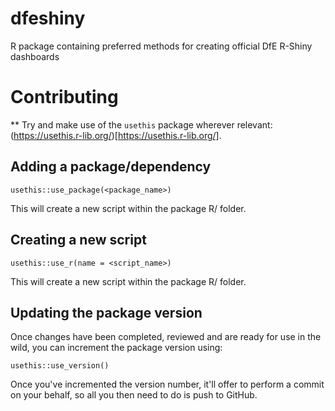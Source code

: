 # dfeshiny
R package containing preferred methods for creating official DfE R-Shiny dashboards 

# Contributing

** Try and make use of the `usethis` package wherever relevant: (https://usethis.r-lib.org/)[https://usethis.r-lib.org/].


## Adding a package/dependency

`usethis::use_package(<package_name>)`

This will create a new script within the package R/ folder.


## Creating a new script

`usethis::use_r(name = <script_name>)`

This will create a new script within the package R/ folder.

## Updating the package version

Once changes have been completed, reviewed and are ready for use in the wild, you
can increment the package version using:

`usethis::use_version()`

Once you've incremented the version number, it'll offer to perform a commit on your behalf, so all you then need to do is push to GitHub.
